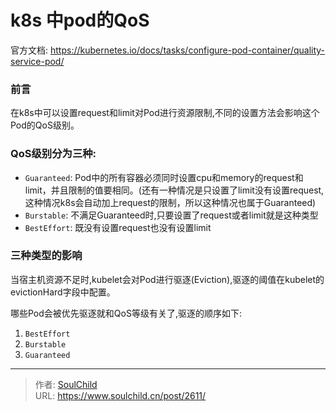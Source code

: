 # k8s 中pod的QoS

<!--more-->
官方文档: https://kubernetes.io/docs/tasks/configure-pod-container/quality-service-pod/

### 前言
在k8s中可以设置request和limit对Pod进行资源限制,不同的设置方法会影响这个Pod的QoS级别。 

### QoS级别分为三种:
- `Guaranteed`: Pod中的所有容器必须同时设置cpu和memory的request和limit，并且限制的值要相同。(还有一种情况是只设置了limit没有设置request,这种情况k8s会自动加上request的限制，所以这种情况也属于Guaranteed)
- `Burstable`: 不满足Guaranteed时,只要设置了request或者limit就是这种类型
- `BestEffort`: 既没有设置request也没有设置limit


### 三种类型的影响
当宿主机资源不足时,kubelet会对Pod进行驱逐(Eviction),驱逐的阈值在kubelet的evictionHard字段中配置。

哪些Pod会被优先驱逐就和QoS等级有关了,驱逐的顺序如下:
1. `BestEffort`
2. `Burstable`
3. `Guaranteed`


---

> 作者: [SoulChild](https://www.soulchild.cn)  
> URL: https://www.soulchild.cn/post/2611/  


